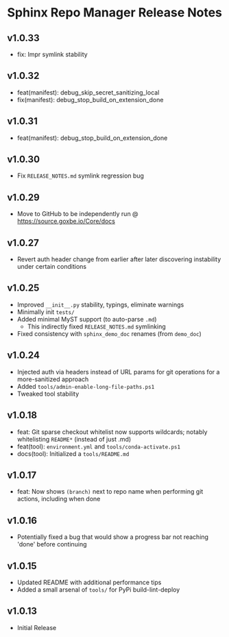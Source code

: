# Sphinx Repo Manager Release Notes

## v1.0.33

* fix: Impr symlink stability

## v1.0.32

* feat(manifest): debug_skip_secret_sanitizing_local
* fix(manifest): debug_stop_build_on_extension_done

## v1.0.31

* feat(manifest): debug_stop_build_on_extension_done

## v1.0.30

* Fix `RELEASE_NOTES.md` symlink regression bug

## v1.0.29

* Move to GitHub to be independently run @ https://source.goxbe.io/Core/docs

## v1.0.27

* Revert auth header change from earlier after later discovering instability under certain conditions

## v1.0.25

* Improved `__init__.py` stability, typings, eliminate warnings
* Minimally init `tests/`
* Added minimal MyST support (to auto-parse `.md`)
   * This indirectly fixed `RELEASE_NOTES.md` symlinking
* Fixed consistency with `sphinx_demo_doc` renames (from `demo_doc`)

## v1.0.24

* Injected auth via headers instead of URL params for git operations for a more-sanitized approach
* Added `tools/admin-enable-long-file-paths.ps1`
* Tweaked tool stability

## v1.0.18

* feat: Git sparse checkout whitelist now supports wildcards; notably whitelisting `README*` (instead of just .md)
* feat(tool): `environment.yml` and `tools/conda-activate.ps1`
* docs(tool): Initialized a `tools/README.md`

## v1.0.17

* feat: Now shows `(branch)` next to repo name when performing git actions, including when done

## v1.0.16

* Potentially fixed a bug that would show a progress bar not reaching 'done' before continuing

## v1.0.15

* Updated README with additional performance tips
* Added a small arsenal of `tools/` for PyPi build-lint-deploy

## v1.0.13

* Initial Release

